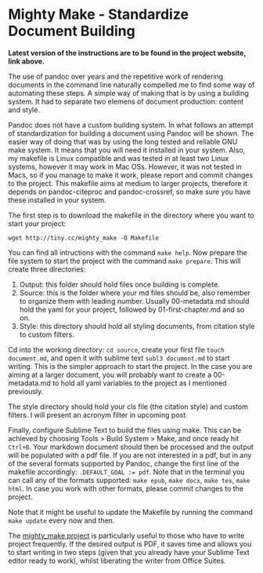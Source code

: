 # Mighty Make - Standardize Document Building

**Latest version of the instructions are to be found in the project website, link above.**

The use of pandoc over years and the repetitive work of rendering documents in the command line naturally compelled me to find some way of automating these steps. A simple way of making that is by using a building system. It had to separate two elemens of document production: content and style. 

Pandoc does not have a custom building system. In what follows an attempt of standardization for building a document using Pandoc will be shown. The easier way of doing that was by using the long tested and reliable GNU make system. It means that you will need it installed in your system. Also, my makefile is Linux compatible and was tested in at least two Linux systems, however it may work in Mac OSs. However, it was not tested in Macs, so if you manage to make it work, please report and commit changes to the project. This makefile aims at medium to larger projects, therefore it depends on pandoc-citeproc and pandoc-crossref, so make sure you have these installed in your system.

The first step is to download the makefile in the directory where you want to start your project:

```
wget http://tiny.cc/mighty_make -O Makefile
```

You can find all intructions with the command `make help`. Now prepare the file system to start the project with the command `make prepare`. This will create three directories:

1. Output: this folder should hold files once building is complete.
2. Source: this is the folder where your md files should be, also remember to organize them with leading number. Usually 00-metadata.md should hold the yaml for your project, followed by 01-first-chapter.md and so on.
3. Style: this directory should hold all styling documents, from citation style to custom filters.

Cd into the working directory: `cd source`, create your first file `touch document.md`, and open it with sublime text `subl3 document.md` to start writing. This is the simpler approach to start the project. In the case you are aiming at a larger document, you will probably want to create a 00-metadata.md to hold all yaml variables to the project as I mentioned previously.

The style directory should hold your cls file (the citation style) and custom filters. I will present an acronym filter in upcoming post. 

Finally, configure Sublime Text to build the files using make. This can be achieved by choosing Tools > Build System > Make, and once ready hit `Ctrl+B`. Your markdown document should then be processed and the output will be populated with a pdf file. If you are not interested in a pdf, but in any of the several formats supported by Pandoc, change the first line of the makefile accordingly: `.DEFAULT_GOAL := pdf`. Note that in the terminal you can call any of the formats supported: `make epub`, `make docx`, `make tex`, `make html`. In case you work with other formats, please commit changes to the project.

Note that it might be useful to update the Makefile by running the command `make update` every now and then.

The [mighty_make project](https://github.com/lf-araujo/mighty_make) is particularly useful to those who have to write project frequently. If the desired output is PDF, it saves time and allows you to start writing in two steps (given that you already have your Sublime Text editor ready to work), whilst liberating the writer from Office Suites.
